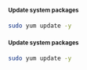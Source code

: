 <h4><small>Update system packages</small></h4>

```bash
sudo yum update -y
```
<h4><small>Update system packages</small></h4>

```bash
sudo yum update -y

